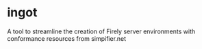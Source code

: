 # ingot
A tool to streamline the creation of Firely server environments with conformance resources from simpifier.net
